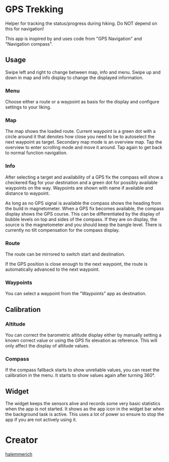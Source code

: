 # GPS Trekking

Helper for tracking the status/progress during hiking. Do NOT depend on this for navigation!

This app is inspired by and uses code from "GPS Navigation" and "Navigation compass".

## Usage

Swipe left and right to change between map, info and menu. Swipe up and down in map and info display to change the displayed information.

### Menu
Choose either a route or a waypoint as basis for the display and configure settings to your liking.

### Map
The map shows the loaded route. Current waypoint is a green dot with a circle around it that denotes how close you need to be to autoselect the next waypoint as target.
Secondary map mode is an overview map. Tap the overview to enter scrolling mode and move it around. Tap again to get back to normal function navigation.

### Info
After selecting a target and availability of a GPS fix the compass will show a checkered flag for your destination and a green dot for possibly available waypoints on the way.
Waypoints are shown with name if available and distance to waypoint.

As long as no GPS signal is available the compass shows the heading from the build in magnetometer. When a GPS fix becomes available, the compass display shows the GPS course. This can be differentiated by the display of bubble levels on top and sides of the compass.
If they are on display, the source is the magnetometer and you should keep the bangle level. There is currently no tilt compensation for the compass display.

### Route

The route can be mirrored to switch start and destination.

If the GPS position is close enough to the next waypoint, the route is automatically advanced to the next waypoint.

### Waypoints

You can select a waypoint from the "Waypoints" app as destination.

## Calibration

### Altitude

You can correct the barometric altitude display either by manually setting a known correct value or using the GPS fix elevation as reference. This will only affect the display of altitude values.

### Compass

If the compass fallback starts to show unreliable values, you can reset the calibration in the menu. It starts to show values again after turning 360°.

## Widget

The widget keeps the sensors alive and records some very basic statistics when the app is not started. It shows as the app icon in the widget bar when the background task is active.
This uses a lot of power so ensure to stop the app if you are not actively using it. 

# Creator

[halemmerich](https://github.com/halemmerich)
